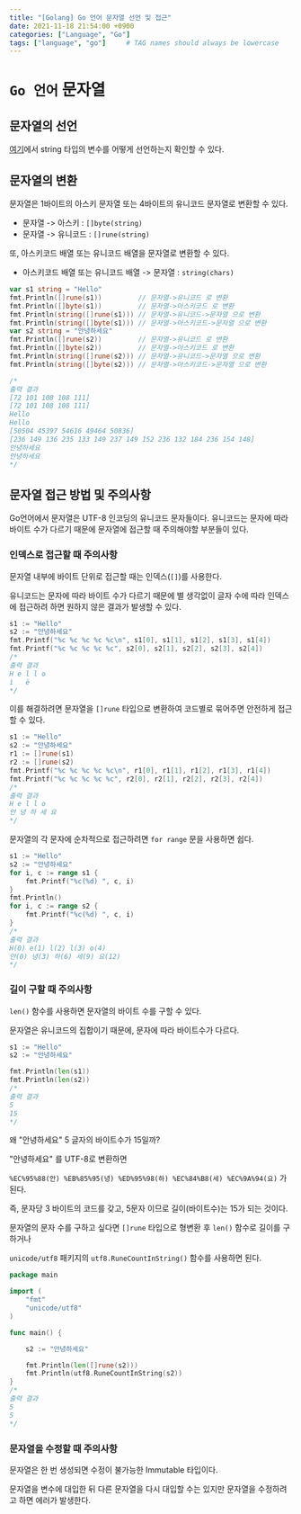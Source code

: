 ```yaml
---
title: "[Golang] Go 언어 문자열 선언 및 접근"
date: 2021-11-18 21:54:00 +0900
categories: ["Language", "Go"]
tags: ["language", "go"]     # TAG names should always be lowercase
---
```


# `Go 언어` 문자열

## 문자열의 선언

[여기](https://github.com/lyw1217/TIL/blob/main/Golang/Go_%EB%8D%B0%EC%9D%B4%ED%84%B0_%ED%83%80%EC%9E%85.md#string-%ED%83%80%EC%9E%85-%EB%AC%B8%EC%9E%90%EC%97%B4)에서 string 타입의 변수를 어떻게 선언하는지 확인할 수 있다.

## 문자열의 변환

문자열은 1바이트의 아스키 문자열 또는 4바이트의 유니코드 문자열로 변환할 수 있다.

- 문자열 -> 아스키   : `[]byte(string)`
- 문자열 -> 유니코드 : `[]rune(string)`

또, 아스키코드 배열 또는 유니코드 배열을 문자열로 변환할 수 있다.

- 아스키코드 배열 또는 유니코드 배열 -> 문자열 : `string(chars)`

```go
var s1 string = "Hello"
fmt.Println([]rune(s1))         // 문자열->유니코드 로 변환
fmt.Println([]byte(s1))         // 문자열->아스키코드 로 변환
fmt.Println(string([]rune(s1))) // 문자열->유니코드->문자열 으로 변환
fmt.Println(string([]byte(s1))) // 문자열->아스키코드->문자열 으로 변환
var s2 string = "안녕하세요"
fmt.Println([]rune(s2))         // 문자열->유니코드 로 변환
fmt.Println([]byte(s2))         // 문자열->아스키코드 로 변환
fmt.Println(string([]rune(s2))) // 문자열->유니코드->문자열 으로 변환
fmt.Println(string([]byte(s2))) // 문자열->아스키코드->문자열 으로 변환

/*
출력 결과
[72 101 108 108 111]
[72 101 108 108 111]
Hello
Hello
[50504 45397 54616 49464 50836]
[236 149 136 235 133 149 237 149 152 236 132 184 236 154 148]
안녕하세요
안녕하세요
*/
```

## 문자열 접근 방법 및 주의사항

Go언어에서 문자열은 UTF-8 인코딩의 유니코드 문자들이다. 유니코드는 문자에 따라 바이트 수가 다르기 때문에 문자열에 접근할 때 주의해야할 부분들이 있다.

### **인덱스로 접근할 때 주의사항**

문자열 내부에 바이트 단위로 접근할 때는 인덱스(`[]`)를 사용한다.

유니코드는 문자에 따라 바이트 수가 다르기 때문에 별 생각없이 글자 수에 따라 인덱스에 접근하려 하면 원하지 않은 결과가 발생할 수 있다.

```go
s1 := "Hello"
s2 := "안녕하세요"
fmt.Printf("%c %c %c %c %c\n", s1[0], s1[1], s1[2], s1[3], s1[4])
fmt.Printf("%c %c %c %c %c", s2[0], s2[1], s2[2], s2[3], s2[4])
/*
출력 결과
H e l l o
ì   ë
*/
```

이를 해결하려면 문자열을 `[]rune` 타입으로 변환하여 코드별로 묶어주면 안전하게 접근할 수 있다.

```go
s1 := "Hello"
s2 := "안녕하세요"
r1 := []rune(s1)
r2 := []rune(s2)
fmt.Printf("%c %c %c %c %c\n", r1[0], r1[1], r1[2], r1[3], r1[4])
fmt.Printf("%c %c %c %c %c", r2[0], r2[1], r2[2], r2[3], r2[4])
/*
출력 결과
H e l l o
안 녕 하 세 요
*/
```

문자열의 각 문자에 순차적으로 접근하려면 `for range` 문을 사용하면 쉽다.

```go
s1 := "Hello"
s2 := "안녕하세요"
for i, c := range s1 {
    fmt.Printf("%c(%d) ", c, i)
}
fmt.Println()
for i, c := range s2 {
    fmt.Printf("%c(%d) ", c, i)
}
/*
출력 결과
H(0) e(1) l(2) l(3) o(4) 
안(0) 녕(3) 하(6) 세(9) 요(12)
*/
```

### **길이 구할 때 주의사항**

`len()` 함수를 사용하면 문자열의 바이트 수를 구할 수 있다.

문자열은 유니코드의 집합이기 때문에, 문자에 따라 바이트수가 다르다. 

```go
s1 := "Hello"
s2 := "안녕하세요"

fmt.Println(len(s1))
fmt.Println(len(s2))
/*
출력 결과
5
15
*/
``` 

왜 "안녕하세요" 5 글자의 바이트수가 15일까?      

"안녕하세요" 를 UTF-8로 변환하면   

`%EC%95%88(안) %EB%85%95(녕) %ED%95%98(하) %EC%84%B8(세) %EC%9A%94(요)` 가 된다.

즉, 문자당 3 바이트의 코드를 갖고, 5문자 이므로 길이(바이트수)는 15가 되는 것이다.

문자열의 문자 수를 구하고 싶다면 `[]rune` 타입으로 형변환 후 `len()` 함수로 길이를 구하거나

`unicode/utf8` 패키지의 `utf8.RuneCountInString()` 함수를 사용하면 된다.

```go
package main

import (
    "fmt"
    "unicode/utf8"
)

func main() {

    s2 := "안녕하세요"

    fmt.Println(len([]rune(s2)))
    fmt.Println(utf8.RuneCountInString(s2))
}
/*
출력 결과
5
5
*/
```

### **문자열을 수정할 때 주의사항**

문자열은 한 번 생성되면 수정이 불가능한 Immutable 타입이다.

문자열을 변수에 대입한 뒤 다른 문자열을 다시 대입할 수는 있지만 문자열을 수정하려고 하면 에러가 발생한다.
